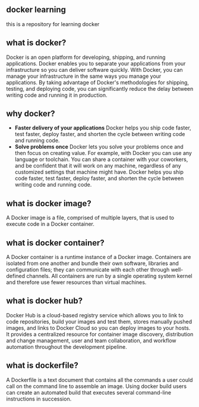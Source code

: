 ## docker learning

this is a repository for learning docker

## what is docker?

Docker is an open platform for developing, shipping, and running applications. Docker enables you to separate your applications from your infrastructure so you can deliver software quickly. With Docker, you can manage your infrastructure in the same ways you manage your applications. By taking advantage of Docker's methodologies for shipping, testing, and deploying code, you can significantly reduce the delay between writing code and running it in production.

## why docker?

- **Faster delivery of your applications**
  Docker helps you ship code faster, test faster, deploy faster, and shorten the cycle between writing code and running code.
- **Solve problems once**
    Docker lets you solve your problems once and then focus on creating value. For example, with Docker you can use any language or toolchain. You can share a container with your coworkers, and be confident that it will work on any machine, regardless of any customized settings that machine might have. Docker helps you ship code faster, test faster, deploy faster, and shorten the cycle between writing code and running code.


## what is docker image?

A Docker image is a file, comprised of multiple layers, that is used to execute code in a Docker container.

## what is docker container?

A Docker container is a runtime instance of a Docker image. Containers are isolated from one another and bundle their own software, libraries and configuration files; they can communicate with each other through well-defined channels. All containers are run by a single operating system kernel and therefore use fewer resources than virtual machines. 

## what is docker hub?

Docker Hub is a cloud-based registry service which allows you to link to code repositories, build your images and test them, stores manually pushed images, and links to Docker Cloud so you can deploy images to your hosts. It provides a centralized resource for container image discovery, distribution and change management, user and team collaboration, and workflow automation throughout the development pipeline.

## what is dockerfile?

A Dockerfile is a text document that contains all the commands a user could call on the command line to assemble an image. Using docker build users can create an automated build that executes several command-line instructions in succession.